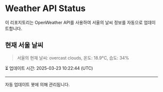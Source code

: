 
# Weather API Status

이 리포지토리는 OpenWeather API를 사용하여 서울의 날씨 정보를 자동으로 업데이트합니다.

## 현재 서울 날씨
> 서울의 현재 날씨: overcast clouds, 온도: 18.9°C, 습도: 34%

⏳ 업데이트 시간: 2025-03-23 10:22:44 (UTC)

---
자동 업데이트 봇에 의해 관리됩니다.

